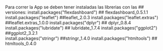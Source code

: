 Para correr la App se deben tener instaladas las librerias con las ## versiones:
install.packages("flexdashboard") ##  flexdashboard_0.5.1.1
install.packages("leaflet")  ##leaflet_2.0.3 
install.packages("leaflet.extras")  ##leaflet.extras_1.0.0
install.packages("dplyr") ## dplyr_0.8.4   
install.packages("lubridate") ## lubridate_1.7.4 
install.packages("ggplot2")  ##ggplot2_3.2.1  
install.packages("stringr")  ##stringr_1.4.0
install.packages("htmltools")  ## htmltools_0.4.0  
